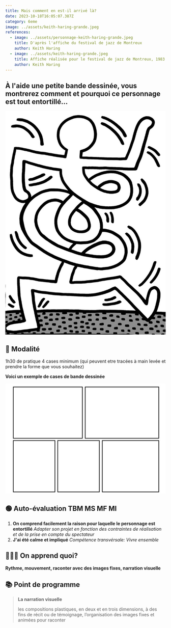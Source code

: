 ```yaml
---
title: Mais comment en est-il arrivé là?
date: 2023-10-18T16:05:07.387Z
category: 6eme
image: ../assets/keith-haring-grande.jpeg
references:
  - image: ../assets/personnage-keith-haring-grande.jpeg
    title: D'après l'affiche du festival de jazz de Montreux
    author: Keith Haring
  - image: ../assets/keith-haring-grande.jpeg
    title: Affiche réalisée pour le festival de jazz de Montreux, 1983
    author: Keith Haring
---
```

## **À l'aide une petite bande dessinée, vous montrerez comment et pourquoi ce personnage est tout entortillé...**

![](../assets/personnage-keith-haring-grande.jpeg)

## **🔎 Modalité**

1h30 de pratique 4 cases minimum (qui peuvent etre tracées à main levée et prendre la forme que vous souhaitez)

**Voici un exemple de cases de bande dessinée**

![](../assets/cases-grande.jpeg)

## **🟢 Auto-évaluation        TBM MS MF MI**

1. **On comprend facilement la raison pour laquelle le personnage est entortillé** *Adapter son projet en fonction des contraintes de réalisation et de la prise en compte du spectateur*
2. **J'ai été calme et impliqué** *Compétence transvérsale: Vivre ensemble*

## 👩🏼‍🏫 On apprend quoi?

**Rythme, mouvement, raconter avec des images fixes, narration visuelle**

## **📚 Point de programme**

> **La narration visuelle** 
>
> les compositions plastiques, en deux et en trois dimensions, à des fins de récit ou de témoignage, l’organisation des images fixes et animées pour raconter